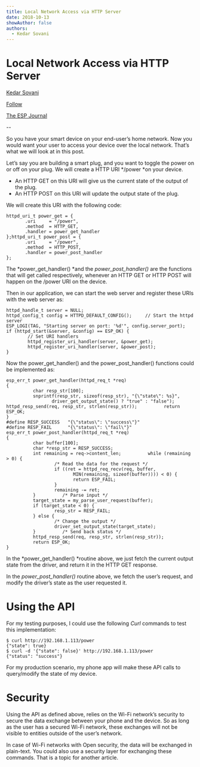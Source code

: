 ```yaml
---
title: Local Network Access via HTTP Server
date: 2018-10-13
showAuthor: false
authors: 
  - Kedar Sovani
---
```

# Local Network Access via HTTP Server

[Kedar Sovani](https://kedars.medium.com/?source=post_page-----fb7fcfc3d67e--------------------------------)

[Follow](https://medium.com/m/signin?actionUrl=https%3A%2F%2Fmedium.com%2F_%2Fsubscribe%2Fuser%2F1d2175c72923&operation=register&redirect=https%3A%2F%2Fblog.espressif.com%2Flocal-network-access-via-http-server-fb7fcfc3d67e&user=Kedar+Sovani&userId=1d2175c72923&source=post_page-1d2175c72923----fb7fcfc3d67e---------------------post_header-----------)

[The ESP Journal](https://blog.espressif.com/?source=post_page-----fb7fcfc3d67e--------------------------------)

--

So you have your smart device on your end-user’s home network. Now you would want your user to access your device over the local network. That’s what we will look at in this post.

Let’s say you are building a smart plug, and you want to toggle the power on or off on your plug. We will create a HTTP URI */power *on your device.

- An HTTP GET on this URI will give us the current state of the output of the plug.
- An HTTP POST on this URI will update the output state of the plug.

We will create this URI with the following code:

```
httpd_uri_t power_get = { 
       .uri     = "/power",
       .method  = HTTP_GET,
       .handler = power_get_handler
};httpd_uri_t power_post = { 
       .uri     = "/power",
       .method  = HTTP_POST,
       .handler = power_post_handler
};
```

The *power_get_handler() *and the *power_post_handler()* are the functions that will get called respectively, whenever an HTTP GET or HTTP POST will happen on the /power URI on the device.

Then in our application, we can start the web server and register these URIs with the web server as:

```
httpd_handle_t server = NULL;
httpd_config_t config = HTTPD_DEFAULT_CONFIG();     // Start the httpd server    
ESP_LOGI(TAG, "Starting server on port: '%d'", config.server_port);    if (httpd_start(&server, &config) == ESP_OK) {
        // Set URI handlers
        httpd_register_uri_handler(server, &power_get);
        httpd_register_uri_handler(server, &power_post);
}
```

Now the power_get_handler() and the power_post_handler() functions could be implemented as:

```
esp_err_t power_get_handler(httpd_req_t *req)
{
          char resp_str[100];
          snprintf(resp_str, sizeof(resp_str), "{\"state\": %s}",
                 driver_get_output_state() ? "true" : "false");          httpd_resp_send(req, resp_str, strlen(resp_str));          return ESP_OK;
}
#define RESP_SUCCESS   "{\"status\": \"success\"}"
#define RESP_FAIL      "{\"status\": \"fail\"}"
esp_err_t power_post_handler(httpd_req_t *req)
{
          char buffer[100];
          char *resp_str = RESP_SUCCESS;
          int remaining = req->content_len;          while (remaining > 0) {
                  /* Read the data for the request */
                  if ((ret = httpd_req_recv(req, buffer,                        
                         MIN(remaining, sizeof(buffer)))) < 0) {
                         return ESP_FAIL;
                  }
                  remaining -= ret;
          }          /* Parse input */
          target_state = my_parse_user_request(buffer);
          if (target_state < 0) {
                  resp_str = RESP_FAIL;
          } else {
                  /* Change the output */
                  driver_set_output_state(target_state);
          }          /* Send back status */        
          httpd_resp_send(req, resp_str, strlen(resp_str));
          return ESP_OK;
}
```

In the *power_get_handler() *routine above, we just fetch the current output state from the driver, and return it in the HTTP GET response.

In the *power_post_handler()* routine above, we fetch the user’s request, and modify the driver’s state as the user requested it.

# Using the API

For my testing purposes, I could use the following *Curl* commands to test this implementation:

```
$ curl http://192.168.1.113/power
{"state": true}
$ curl -d '{"state": false}' http://192.168.1.113/power
{"status": "success"}
```

For my production scenario, my phone app will make these API calls to query/modify the state of my device.

# Security

Using the API as defined above, relies on the Wi-Fi network’s security to secure the data exchange between your phone and the device. So as long as the user has a secured Wi-Fi network, these exchanges will not be visible to entities outside of the user’s network.

In case of Wi-Fi networks with Open security, the data will be exchanged in plain-text. You could also use a security layer for exchanging these commands. That is a topic for another article.
